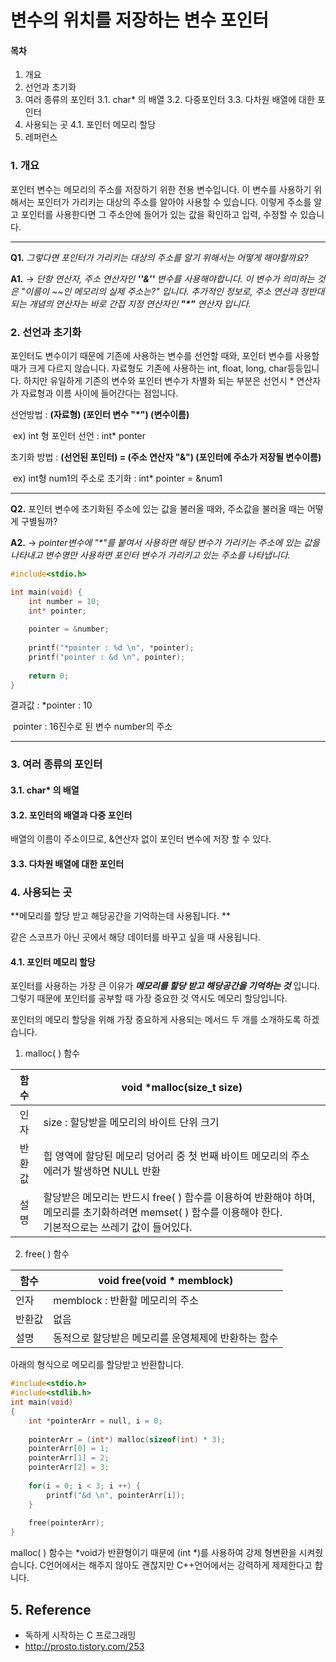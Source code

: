 # 변수의 위치를 저장하는 변수 포인터

#### 목차 

1. 개요
2. 선언과 초기화
3. 여러 종류의 포인터
   3.1. char* 의 배열
   3.2. 다중포인터
   3.3. 다차원 배열에 대한 포인터 
4. 사용되는 곳
   4.1. 포인터 메모리 할당
5. 레퍼런스

### 1. 개요

포인터 변수는 메모리의 주소를 저장하기 위한 전용 변수입니다. 이 변수를 사용하기 위해서는 포인터가 가리키는 대상의 주소를 알아야 사용할 수 있습니다. 이렇게 주소를 알고 포인터를 사용한다면 그 주소안에 들어가 있는 값을 확인하고 입력, 수정할 수 있습니다. 

____

**Q1.** *그렇다면 포인터가 가리키는 대상의 주소를 알기 위해서는 어떻게 해야할까요?*

**A1.** → *단항 연산자, 주소 연산자인  **''&''** 변수를 사용해야합니다. 이 변수가 의미하는 것은 \"이름이 ~~인 메모리의 실제 주소는?\" 입니다. 추가적인 정보로, 주소 연산과 정반대되는 개념의 연산자는 바로 간접 지정 연산자인 **"\*"** 연산자 입니다.*  

### 2. 선언과 초기화

포인터도 변수이기 때문에 기존에 사용하는 변수를 선언할 때와, 포인터 변수를 사용할 때가 크게 다르지 않습니다. 자료형도 기존에 사용하는 int, float, long, char등등입니다. 하지만 유일하게 기존의 변수와 포인터 변수가 차별화 되는 부분은 선언시 \* 연산자가 자료형과 이름 사이에 들어간다는 점입니다. 

선언방법 : **(자료형) (포인터 변수 "\*") (변수이름)**

​			ex) int 형 포인터 선언 : int* ponter

초기화 방법 : **(선언된 포인터) = (주소 연산자 "&") (포인터에 주소가 저장될 변수이름)**

​			ex)  int형 num1의 주소로 초기화 : int* pointer = &num1

___

**Q2.** 포인터 변수에 초기화된 주소에 있는 값을 불러올 때와, 주소값을 불러올 때는 어떻게 구별될까? 

**A2.** → *pointer변수에 "\*"를 붙여서 사용하면 해당 변수가 가리키는 주소에 있는 값을 나타내고 변수명만 사용하면 포인터 변수가 가리키고 있는 주소를 나타냅니다.*

```c
#include<stdio.h>

int main(void) {
    int number = 10;
    int* pointer;
    
    pointer = &number;
    
    printf("*pointer : %d \n", *pointer);
    printf("pointer : &d \n", pointer);
    
    return 0;
}
```

결과값 : 	*pointer : 10

​		pointer : 16진수로 된 변수 number의 주소

___

### 3. 여러 종류의 포인터

#### 3.1. char* 의 배열

#### 3.2. 포인터의 배열과 다중 포인터 

배열의 이름이 주소이므로, &연산자 없이 포인터 변수에 저장 할 수 있다. 

#### 3.3. 다차원 배열에 대한 포인터

### 4. 사용되는 곳

**메모리를 할당 받고 해당공간을 기억하는데 사용됩니다. **

같은 스코프가 아닌 곳에서 해당 데이터를 바꾸고 싶을 때 사용됩니다.

#### 4.1. 포인터 메모리 할당

포인터를 사용하는 가장 큰 이유가 ***메모리를 할당 받고 해당공간을 기억하는 것*** 입니다. 그렇기 때문에 포인터를 공부할 때 가장 중요한 것 역시도 메모리 할당입니다. 

포인터의 메모리 할당을 위해 가장 중요하게 사용되는 메서드 두 개를 소개하도록 하겠습니다. 

1. malloc( ) 함수

|  함수  | void *malloc(size_t size)                                    |
| :----: | ------------------------------------------------------------ |
|  인자  | size : 할당받을 메모리의 바이트 단위 크기                    |
| 반환값 | 힙 영역에 할당된 메모리 덩어리 중 첫 번째 바이트 메모리의 주소<br />에러가 발생하면 NULL 반환 |
|  설명  | 할당받은 메모리는 반드시 free( ) 함수를 이용하여 반환해야 하며, 메모리를 초기화하려면 memset( ) 함수를 이용해야 한다. <br/>기본적으로는 쓰레기 값이 들어있다. |

2. free( ) 함수

| 함수   | void free(void * memblock)                          |
| ------ | --------------------------------------------------- |
| 인자   | memblock : 반환할 메모리의 주소                     |
| 반환값 | 없음                                                |
| 설명   | 동적으로 할당받은 메모리를 운영체제에 반환하는 함수 |

아래의 형식으로 메모리를 할당받고 반환합니다.

```c
#include<stdio.h>
#include<stdlib.h>
int main(void) 
{
    int *pointerArr = null, i = 0;
    
    pointerArr = (int*) malloc(sizeof(int) * 3);
    pointerArr[0] = 1;
    pointerArr[1] = 2;
    pointerArr[2] = 3;
    
    for(i = 0; i < 3; i ++) {
		printf("&d \n", pointerArr[i]);
    }
    
    free(pointerArr);
}
```

malloc( ) 함수는 *void가 반환형이기 때문에 (int *)를 사용하여 강제 형변환을 시켜줬습니다. C언어에서는 해주지 않아도 괜찮지만 C++언어에서는 강력하게 제제한다고 합니다.

## 5. Reference 

+ 독하게 시작하는 C 프로그래밍
+ http://prosto.tistory.com/253

